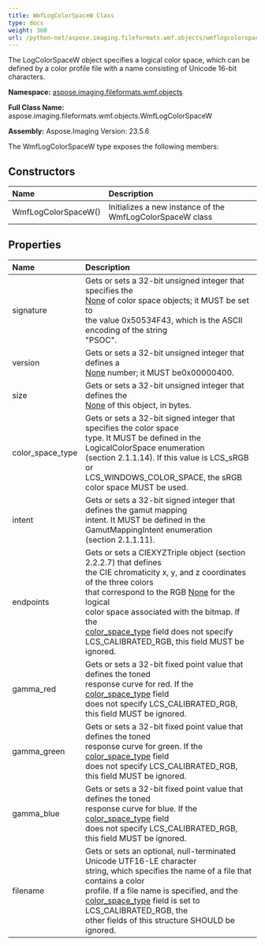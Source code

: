 ```yaml
---
title: WmfLogColorSpaceW Class
type: docs
weight: 360
url: /python-net/aspose.imaging.fileformats.wmf.objects/wmflogcolorspacew/
---
```


The LogColorSpaceW object specifies a logical color space, which can be<br/>                defined by a color profile file with a name consisting of Unicode 16-bit<br/>                characters.

**Namespace:** [aspose.imaging.fileformats.wmf.objects](/imaging/python-net/aspose.imaging.fileformats.wmf.objects/)

**Full Class Name:** aspose.imaging.fileformats.wmf.objects.WmfLogColorSpaceW

**Assembly:**  Aspose.Imaging Version: 23.5.6

The WmfLogColorSpaceW type exposes the following members:
## **Constructors**
|**Name**|**Description**|
| :- | :- |
|WmfLogColorSpaceW()|Initializes a new instance of the WmfLogColorSpaceW class|
## **Properties**
|**Name**|**Description**|
| :- | :- |
|signature|Gets or sets a 32-bit unsigned integer that specifies the<br/>                [None](/imaging/python-net/aspose.imaging.fileformats.wmf.objects/wmflogcolorspacew/) of color space objects; it MUST be set to<br/>                the value 0x50534F43, which is the ASCII encoding of the string<br/>                "PSOC".|
|version|Gets or sets a 32-bit unsigned integer that defines a<br/>                [None](/imaging/python-net/aspose.imaging.fileformats.wmf.objects/wmflogcolorspacew/) number; it MUST be0x00000400.|
|size|Gets or sets a 32-bit unsigned integer that defines the<br/>                [None](/imaging/python-net/aspose.imaging.fileformats.wmf.objects/wmflogcolorspacew/) of this object, in bytes.|
|color_space_type|Gets or sets a 32-bit signed integer that specifies the color space<br/>                type. It MUST be defined in the LogicalColorSpace enumeration<br/>                (section 2.1.1.14). If this value is LCS_sRGB or<br/>                LCS_WINDOWS_COLOR_SPACE, the sRGB color space MUST be used.|
|intent|Gets or sets a 32-bit signed integer that defines the gamut mapping<br/>                intent. It MUST be defined in the GamutMappingIntent enumeration<br/>                (section 2.1.1.11).|
|endpoints|Gets or sets a CIEXYZTriple object (section 2.2.2.7) that defines<br/>                the CIE chromaticity x, y, and z coordinates of the three colors<br/>                that correspond to the RGB [None](/imaging/python-net/aspose.imaging.fileformats.wmf.objects/wmflogcolorspacew/) for the logical<br/>                color space associated with the bitmap. If the<br/>                [color_space_type](/imaging/python-net/aspose.imaging.fileformats.wmf.objects/wmflogcolorspacew/) field does not specify<br/>                LCS_CALIBRATED_RGB, this field MUST be ignored.|
|gamma_red|Gets or sets a 32-bit fixed point value that defines the toned<br/>                response curve for red. If the [color_space_type](/imaging/python-net/aspose.imaging.fileformats.wmf.objects/wmflogcolorspacew/) field<br/>                does not specify LCS_CALIBRATED_RGB, this field MUST be ignored.|
|gamma_green|Gets or sets a 32-bit fixed point value that defines the toned<br/>                response curve for green. If the [color_space_type](/imaging/python-net/aspose.imaging.fileformats.wmf.objects/wmflogcolorspacew/) field<br/>                does not specify LCS_CALIBRATED_RGB, this field MUST be ignored.|
|gamma_blue|Gets or sets a 32-bit fixed point value that defines the toned<br/>                response curve for blue. If the [color_space_type](/imaging/python-net/aspose.imaging.fileformats.wmf.objects/wmflogcolorspacew/) field<br/>                does not specify LCS_CALIBRATED_RGB, this field MUST be ignored.|
|filename|Gets or sets an optional, null-terminated Unicode UTF16-LE character<br/>                string, which specifies the name of a file that contains a color<br/>                profile. If a file name is specified, and the<br/>                [color_space_type](/imaging/python-net/aspose.imaging.fileformats.wmf.objects/wmflogcolorspacew/) field is set to LCS_CALIBRATED_RGB, the<br/>                other fields of this structure SHOULD be ignored.|
